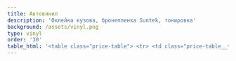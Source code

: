 ```yaml
---
title: Автовинил
description: 'Оклейка кузова, бронепленка Suntek, тонировка'
background: /assets/vinyl.png
type: vinyl
order: '30'
table_html: '<table class="price-table"> <tr> <td class="price-table__td"> <p>Автовинил</p> </td> <td class="price-table__td"> </td> <td class="price-table__td"> </td> <td class="price-table__td"> </td> </tr> <tr> <td class="price-table__td"> <p>Класс Автомобиля</p> </td> <td class="price-table__td"> </td> <td class="price-table__td"> <p>Тонировка стекл</p> </td> <td class="price-table__td"> <p>Обклейка передней части кузова<br>защитной пленкой Suntek</p> </td> </tr> <tr> <td class="price-table__td"> <p>B-class</p> </td> <td class="price-table__td"> <p>VW Polo; Seat Ibiza, Skoda fabia; Audi A1</p> </td> <td class="price-table__td"> <p>5000</p> </td> <td class="price-table__td"> <p> от 55000</p> </td> </tr> <tr> <td class="price-table__td"> <p>C-class</p> </td> <td class="price-table__td"> <p>VW Golf; Audi A3; BMW 1; Mercedes A;GLA;CLA;<br>Mini; Skoda Octavia; Seat Leon</p> </td> <td class="price-table__td"> <p>5000</p> </td> <td class="price-table__td"> <p> от 55000</p> </td> </tr> <tr> <td class="price-table__td"> <p>D-class</p> </td> <td class="price-table__td"> <p>Mercedes C; BMW 3; Audi A4; VW Passat </p> </td> <td class="price-table__td"> <p>5000</p> </td> <td class="price-table__td"> <p> от 55000</p> </td> </tr> <tr> <td class="price-table__td"> <p>E-class</p> </td> <td class="price-table__td"> <p>Mercedes E; BMW 5; Audi A6; </p> </td> <td class="price-table__td"> <p>5000</p> </td> <td class="price-table__td"> <p> от 55000</p> </td> </tr> <tr> <td class="price-table__td"> <p>F-class</p> </td> <td class="price-table__td"> <p>Mercedes S; BMW 7; Audi A8; Porsche Panamera</p> </td> <td class="price-table__td"> <p>6000</p> </td> <td class="price-table__td"> <p> от 65000</p> </td> </tr> <tr> <td class="price-table__td"> <p>SUV</p> </td> <td class="price-table__td"> <p>Audi Q3; BMW X1; VW Tiguan</p> </td> <td class="price-table__td"> <p>6000</p> </td> <td class="price-table__td"> <p> от 65000</p> </td> </tr> <tr> <td class="price-table__td"> <p>SUV</p> </td> <td class="price-table__td"> <p>Audi Q5; BMW X3; Mercedes GLK; Porsche macan</p> </td> <td class="price-table__td"> <p>6000</p> </td> <td class="price-table__td"> <p> от 65000</p> </td> </tr> <tr> <td class="price-table__td"> <p>SUV</p> </td> <td class="price-table__td"> <p>Audi Q7, Mercedes G; BMW X5; Porsche Cayenne</p> </td> <td class="price-table__td"> <p>6000</p> </td> <td class="price-table__td"> <p> от 65000</p> </td> </tr> <tr> <td class="price-table__td"> </td> <td class="price-table__td"> </td> <td class="price-table__td"> </td> <td class="price-table__td"> </td> </tr> <tr> <td class="price-table__td"> <p>Бронирование фар<br>пленкой suntek</p> </td> <td class="price-table__td"> <p>от 4500 руб.</p> </td> <td class="price-table__td"> </td> <td class="price-table__td"> </td> </tr> <tr> <td class="price-table__td"> <p>Антихром </p> </td> <td class="price-table__td"> <p>от 4000 руб.</p> </td> <td class="price-table__td"> </td> <td class="price-table__td"> </td> </tr> <tr> <td class="price-table__td"> <p>Оклей подручных зон </p> </td> <td class="price-table__td"> <p>4000 руб.</p> </td> <td class="price-table__td"> </td> <td class="price-table__td"> </td> </tr></table>'
---
```


